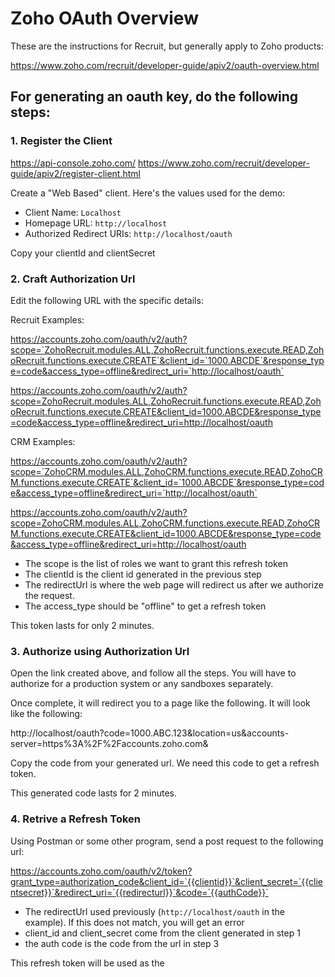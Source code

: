 # Zoho OAuth Overview
These are the instructions for Recruit, but generally apply to Zoho products:

https://www.zoho.com/recruit/developer-guide/apiv2/oauth-overview.html

## For generating an oauth key, do the following steps:

### 1. Register the Client
https://api-console.zoho.com/
https://www.zoho.com/recruit/developer-guide/apiv2/register-client.html

Create a "Web Based" client. Here's the values used for the demo:

- Client Name: `Localhost`
- Homepage URL: `http://localhost`
- Authorized Redirect URIs: `http://localhost/oauth`

Copy your clientId and clientSecret

### 2. Craft Authorization Url
Edit the following URL with the specific details:

Recruit Examples:

https://accounts.zoho.com/oauth/v2/auth?scope=`ZohoRecruit.modules.ALL,ZohoRecruit.functions.execute.READ,ZohoRecruit.functions.execute.CREATE`&client_id=`1000.ABCDE`&response_type=code&access_type=offline&redirect_uri=`http://localhost/oauth`

https://accounts.zoho.com/oauth/v2/auth?scope=ZohoRecruit.modules.ALL,ZohoRecruit.functions.execute.READ,ZohoRecruit.functions.execute.CREATE&client_id=1000.ABCDE&response_type=code&access_type=offline&redirect_uri=http://localhost/oauth

CRM Examples:

https://accounts.zoho.com/oauth/v2/auth?scope=`ZohoCRM.modules.ALL,ZohoCRM.functions.execute.READ,ZohoCRM.functions.execute.CREATE`&client_id=`1000.ABCDE`&response_type=code&access_type=offline&redirect_uri=`http://localhost/oauth`

https://accounts.zoho.com/oauth/v2/auth?scope=ZohoCRM.modules.ALL,ZohoCRM.functions.execute.READ,ZohoCRM.functions.execute.CREATE&client_id=1000.ABCDE&response_type=code&access_type=offline&redirect_uri=http://localhost/oauth

- The scope is the list of roles we want to grant this refresh token
- The clientId is the client id generated in the previous step
- The redirectUrl is where the web page will redirect us after we authorize the request.
- The access_type should be "offline" to get a refresh token

This token lasts for only 2 minutes.

### 3. Authorize using Authorization Url

Open the link created above, and follow all the steps. You will have to authorize for a production system or any sandboxes separately.

Once complete, it will redirect you to a page like the following. It will look like the following:

http://localhost/oauth?code=1000.ABC.123&location=us&accounts-server=https%3A%2F%2Faccounts.zoho.com&

Copy the code from your generated url. We need this code to get a refresh token.

This generated code lasts for 2 minutes.

### 4. Retrive a Refresh Token

Using Postman or some other program, send a post request to the following url:

https://accounts.zoho.com/oauth/v2/token?grant_type=authorization_code&client_id=`{{clientid}}`&client_secret=`{{clientsecret}}`&redirect_uri=`{{redirecturl}}`&code=`{{authCode}}`

- The redirectUrl used previously (`http://localhost/oauth` in the example). If this does not match, you will get an error
- client_id and client_secret come from the client generated in step 1
- the auth code is the code from the url in step 3

This refresh token will be used as the 